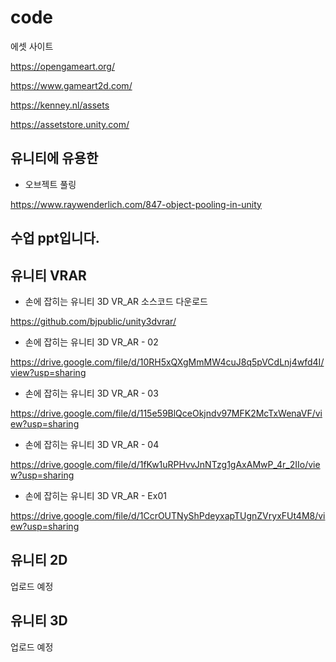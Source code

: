 # code

에셋 사이트

https://opengameart.org/

https://www.gameart2d.com/

https://kenney.nl/assets

https://assetstore.unity.com/


유니티에 유용한 
------------------------------------------------
- 오브젝트 풀링

https://www.raywenderlich.com/847-object-pooling-in-unity


수업 ppt입니다.
------------------------------------------------

유니티 VRAR
------------------------------------------------
- 손에 잡히는 유니티 3D VR_AR 소스코드 다운로드

https://github.com/bjpublic/unity3dvrar/

- 손에 잡히는 유니티 3D VR_AR - 02

https://drive.google.com/file/d/10RH5xQXgMmMW4cuJ8q5pVCdLnj4wfd4I/view?usp=sharing

- 손에 잡히는 유니티 3D VR_AR - 03

https://drive.google.com/file/d/115e59BlQceOkjndv97MFK2McTxWenaVF/view?usp=sharing

- 손에 잡히는 유니티 3D VR_AR - 04

https://drive.google.com/file/d/1fKw1uRPHvvJnNTzg1gAxAMwP_4r_2IIo/view?usp=sharing

- 손에 잡히는 유니티 3D VR_AR - Ex01

https://drive.google.com/file/d/1CcrOUTNyShPdeyxapTUgnZVryxFUt4M8/view?usp=sharing

유니티 2D
------------------------------------------------
업로드 예정

유니티 3D
------------------------------------------------
업로드 예정
